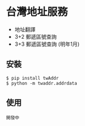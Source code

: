  台灣地址服務
========
- 地址翻譯
- 3+2 郵遞區號查詢
- 3+3 郵遞區號查詢 (明年1月)


安裝
------------

    $ pip install twAddr
    $ python -m twaddr.addrdata
    
使用
------------

    開發中
